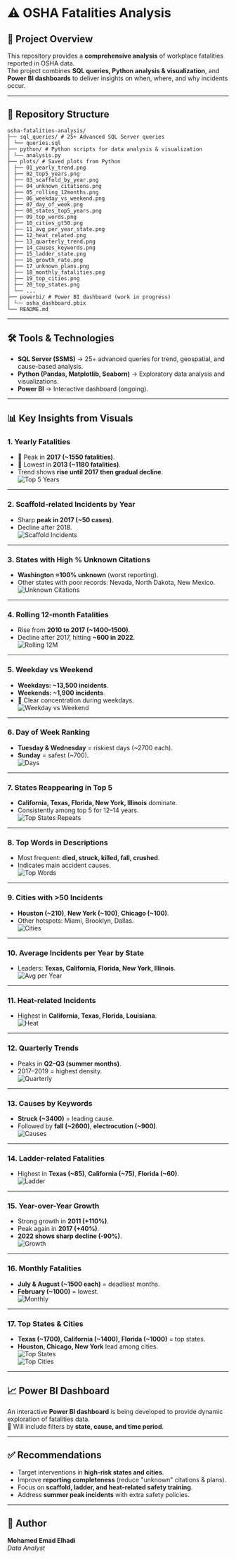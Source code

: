 # ⚠️ OSHA Fatalities Analysis

## 📖 Project Overview
This repository provides a **comprehensive analysis** of workplace fatalities reported in OSHA data.  
The project combines **SQL queries, Python analysis & visualization**, and **Power BI dashboards** to deliver insights on when, where, and why incidents occur.  

---

## 📂 Repository Structure
```
osha-fatalities-analysis/
├── sql_queries/ # 25+ Advanced SQL Server queries
│ └── queries.sql
├── python/ # Python scripts for data analysis & visualization
│ └── analysis.py
├── plots/ # Saved plots from Python
│ ├── 01_yearly_trend.png
│ ├── 02_top5_years.png
│ ├── 03_scaffold_by_year.png
│ ├── 04_unknown_citations.png
│ ├── 05_rolling_12months.png
│ ├── 06_weekday_vs_weekend.png
│ ├── 07_day_of_week.png
│ ├── 08_states_top5_years.png
│ ├── 09_top_words.png
│ ├── 10_cities_gt50.png
│ ├── 11_avg_per_year_state.png
│ ├── 12_heat_related.png
│ ├── 13_quarterly_trend.png
│ ├── 14_causes_keywords.png
│ ├── 15_ladder_state.png
│ ├── 16_growth_rate.png
│ ├── 17_unknown_plans.png
│ ├── 18_monthly_fatalities.png
│ ├── 19_top_cities.png
│ ├── 20_top_states.png
│ └── ...
├── powerbi/ # Power BI dashboard (work in progress)
│ └── osha_dashboard.pbix
└── README.md
```

---

## 🛠 Tools & Technologies
- **SQL Server (SSMS)** → 25+ advanced queries for trend, geospatial, and cause-based analysis.  
- **Python (Pandas, Matplotlib, Seaborn)** → Exploratory data analysis and visualizations.  
- **Power BI** → Interactive dashboard (ongoing).  

---

## 📊 Key Insights from Visuals

### 1. Yearly Fatalities
- 📌 Peak in **2017 (~1550 fatalities)**.  
- 📌 Lowest in **2013 (~1180 fatalities)**.  
- Trend shows **rise until 2017 then gradual decline**.  
![Top 5 Years](plots/24_top5_years.png)

---

### 2. Scaffold-related Incidents by Year
- Sharp **peak in 2017 (~50 cases)**.  
- Decline after 2018.  
![Scaffold Incidents](plots/25_scaffold_by_year.png)

---

### 3. States with High % Unknown Citations
- **Washington ≈100% unknown** (worst reporting).  
- Other states with poor records: Nevada, North Dakota, New Mexico.  
![Unknown Citations](plots/23_states_unknown_citations.png)

---

### 4. Rolling 12-month Fatalities
- Rise from **2010 to 2017 (~1400–1500)**.  
- Decline after 2017, hitting **~600 in 2022**.  
![Rolling 12M](plots/22_rolling_12m.png)

---

### 5. Weekday vs Weekend
- **Weekdays: ~13,500 incidents**.  
- **Weekends: ~1,900 incidents**.  
- 📌 Clear concentration during weekdays.  
![Weekday vs Weekend](plots/21_weekday_vs_weekend.png)

---

### 6. Day of Week Ranking
- **Tuesday & Wednesday** = riskiest days (~2700 each).  
- **Sunday** = safest (~700).  
![Days](plots/19_day_of_week_sorted.png)

---

### 7. States Reappearing in Top 5
- **California, Texas, Florida, New York, Illinois** dominate.  
- Consistently among top 5 for 12–14 years.  
![Top States Repeats](plots/18_states_in_top5_years.png)

---

### 8. Top Words in Descriptions
- Most frequent: **died, struck, killed, fall, crushed**.  
- Indicates main accident causes.  
![Top Words](plots/17_top_words.png)

---

### 9. Cities with >50 Incidents
- **Houston (~210)**, **New York (~100)**, **Chicago (~100)**.  
- Other hotspots: Miami, Brooklyn, Dallas.  
![Cities](plots/15_cities_over_50.png)

---

### 10. Average Incidents per Year by State
- Leaders: **Texas, California, Florida, New York, Illinois**.  
![Avg per Year](plots/14_avg_per_year_by_state.png)

---

### 11. Heat-related Incidents
- Highest in **California, Texas, Florida, Louisiana**.  
![Heat](plots/13_heat_states.png)

---

### 12. Quarterly Trends
- Peaks in **Q2–Q3 (summer months)**.  
- 2017–2019 = highest density.  
![Quarterly](plots/13_heat_states.png)

---

### 13. Causes by Keywords
- **Struck (~3400)** = leading cause.  
- Followed by **fall (~2600)**, **electrocution (~900)**.  
![Causes](plots/10_cause_keywords.png)

---

### 14. Ladder-related Fatalities
- Highest in **Texas (~85)**, **California (~75)**, **Florida (~60)**.  
![Ladder](plots/09_ladder_by_state.png)

---

### 15. Year-over-Year Growth
- Strong growth in **2011 (+110%)**.  
- Peak again in **2017 (+40%)**.  
- **2022 shows sharp decline (-90%)**.  
![Growth](plots/08_yoy_growth.png)

---

### 16. Monthly Fatalities
- **July & August (~1500 each)** = deadliest months.  
- **February (~1000)** = lowest.  
![Monthly](plots/06_monthly_distribution.png)

---

### 17. Top States & Cities
- **Texas (~1700), California (~1400), Florida (~1000)** = top states.  
- **Houston, Chicago, New York** lead among cities.  
![Top States](plots/03_top_states.png)  
![Top Cities](plots/04_top_cities.png)

---

## 📈 Power BI Dashboard
An interactive **Power BI dashboard** is being developed to provide dynamic exploration of fatalities data.  
📌 Will include filters by **state, cause, and time period**.  

---

## ✅ Recommendations
- Target interventions in **high-risk states and cities**.  
- Improve **reporting completeness** (reduce "unknown" citations & plans).  
- Focus on **scaffold, ladder, and heat-related safety training**.  
- Address **summer peak incidents** with extra safety policies.  

---

## 👤 Author
**Mohamed Emad Elhadi**  
_Data Analyst_  
